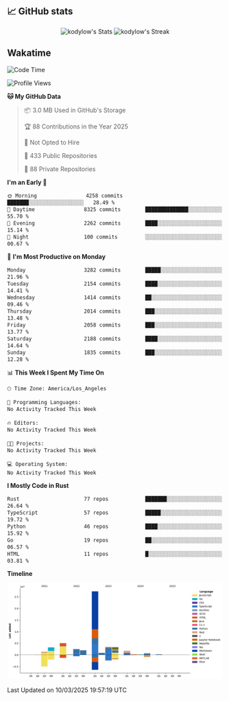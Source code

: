 ## 📈 GitHub stats
<!--START_SECTION:github-->
<div class="badges-githubstats">
  <p align="center">
    <img src="https://github-readme-stats.vercel.app/api?username=kodylow&theme=tokyonight&show_icons=true&hide_border=true&count_private=true" alt="kodylow's Stats" height="165">
    <img src="https://github-readme-streak-stats.herokuapp.com/?user=kodylow&theme=tokyonight&hide_border=true" alt="kodylow's Streak" height="165">
  </p>
</div>
<!--END_SECTION:github-->

## Wakatime 
<!--START_SECTION:waka-->
![Code Time](http://img.shields.io/badge/Code%20Time-1%2C294%20hrs%2031%20mins-blue)

![Profile Views](http://img.shields.io/badge/Profile%20Views-0-blue)

**🐱 My GitHub Data** 

> 📦 3.0 MB Used in GitHub's Storage 
 > 
> 🏆 88 Contributions in the Year 2025
 > 
> 🚫 Not Opted to Hire
 > 
> 📜 433 Public Repositories 
 > 
> 🔑 88 Private Repositories 
 > 
**I'm an Early 🐤** 

```text
🌞 Morning                4258 commits        ███████░░░░░░░░░░░░░░░░░░   28.49 % 
🌆 Daytime                8325 commits        ██████████████░░░░░░░░░░░   55.70 % 
🌃 Evening                2262 commits        ████░░░░░░░░░░░░░░░░░░░░░   15.14 % 
🌙 Night                  100 commits         ░░░░░░░░░░░░░░░░░░░░░░░░░   00.67 % 
```
📅 **I'm Most Productive on Monday** 

```text
Monday                   3282 commits        █████░░░░░░░░░░░░░░░░░░░░   21.96 % 
Tuesday                  2154 commits        ████░░░░░░░░░░░░░░░░░░░░░   14.41 % 
Wednesday                1414 commits        ██░░░░░░░░░░░░░░░░░░░░░░░   09.46 % 
Thursday                 2014 commits        ███░░░░░░░░░░░░░░░░░░░░░░   13.48 % 
Friday                   2058 commits        ███░░░░░░░░░░░░░░░░░░░░░░   13.77 % 
Saturday                 2188 commits        ████░░░░░░░░░░░░░░░░░░░░░   14.64 % 
Sunday                   1835 commits        ███░░░░░░░░░░░░░░░░░░░░░░   12.28 % 
```


📊 **This Week I Spent My Time On** 

```text
🕑︎ Time Zone: America/Los_Angeles

💬 Programming Languages: 
No Activity Tracked This Week

🔥 Editors: 
No Activity Tracked This Week

🐱‍💻 Projects: 
No Activity Tracked This Week

💻 Operating System: 
No Activity Tracked This Week
```

**I Mostly Code in Rust** 

```text
Rust                     77 repos            ███████░░░░░░░░░░░░░░░░░░   26.64 % 
TypeScript               57 repos            █████░░░░░░░░░░░░░░░░░░░░   19.72 % 
Python                   46 repos            ████░░░░░░░░░░░░░░░░░░░░░   15.92 % 
Go                       19 repos            ██░░░░░░░░░░░░░░░░░░░░░░░   06.57 % 
HTML                     11 repos            █░░░░░░░░░░░░░░░░░░░░░░░░   03.81 % 
```



**Timeline**

![Lines of Code chart](https://raw.githubusercontent.com/Kodylow/Kodylow/master/assets/bar_graph.png)


 Last Updated on 10/03/2025 19:57:19 UTC
<!--END_SECTION:waka-->
